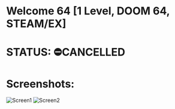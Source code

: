 # Welcome 64 [1 Level, DOOM 64, STEAM/EX]

# STATUS: ⛔CANCELLED

# Screenshots:
![Screen1](./screens/1.jpg)
![Screen2](./screens/2.jpg)
